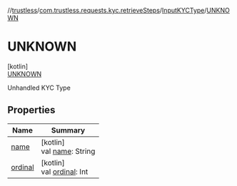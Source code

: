 //[trustless](../../../../index.md)/[com.trustless.requests.kyc.retrieveSteps](../../index.md)/[InputKYCType](../index.md)/[UNKNOWN](index.md)

# UNKNOWN

[kotlin]\
[UNKNOWN](index.md)

Unhandled KYC Type

## Properties

| Name | Summary |
|---|---|
| [name](../-d-o-c-u-m-e-n-t/index.md#-372974862%2FProperties%2F-1818097539) | [kotlin]<br>val [name](../-d-o-c-u-m-e-n-t/index.md#-372974862%2FProperties%2F-1818097539): String |
| [ordinal](../-d-o-c-u-m-e-n-t/index.md#-739389684%2FProperties%2F-1818097539) | [kotlin]<br>val [ordinal](../-d-o-c-u-m-e-n-t/index.md#-739389684%2FProperties%2F-1818097539): Int |
